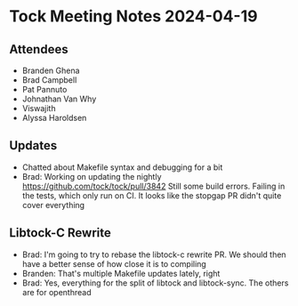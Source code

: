 # Tock Meeting Notes 2024-04-19

## Attendees
- Branden Ghena
- Brad Campbell
- Pat Pannuto
- Johnathan Van Why
- Viswajith
- Alyssa Haroldsen


## Updates
* Chatted about Makefile syntax and debugging for a bit
* Brad: Working on updating the nightly https://github.com/tock/tock/pull/3842 Still some build errors. Failing in the tests, which only run on CI. It looks like the stopgap PR didn't quite cover everything

## Libtock-C Rewrite
* Brad: I'm going to try to rebase the libtock-c rewrite PR. We should then have a better sense of how close it is to compiling
* Branden: That's multiple Makefile updates lately, right
* Brad: Yes, everything for the split of libtock and libtock-sync. The others are for openthread


